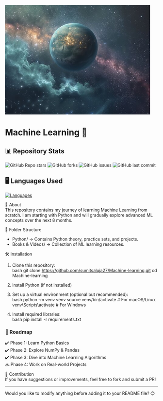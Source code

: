 <img src="assets/Kepler.jpg" alt="Banner Image">

# Machine Learning 🚀

## 📊 Repository Stats

![GitHub Repo stars](https://img.shields.io/github/stars/sumitsaluja27/Machine-learning?style=social)
![GitHub forks](https://img.shields.io/github/forks/sumitsaluja27/Machine-learning?style=social)
![GitHub issues](https://img.shields.io/github/issues/sumitsaluja27/Machine-learning)
![GitHub last commit](https://img.shields.io/github/last-commit/sumitsaluja27/Machine-learning)

## 🖥️ Languages Used  

[![Languages](https://github-readme-stats.vercel.app/api/top-langs/?username=sumitsaluja27&layout=compact&theme=dark)](https://github.com/sumitsaluja27)

📌 About  
This repository contains my journey of learning Machine Learning from scratch. I am starting with Python and will gradually explore advanced ML concepts over the next 8 months.  

📂 Folder Structure  
- Python/ → Contains Python theory, practice sets, and projects.  
- Books & Videos/ → Collection of ML learning resources.  

🛠️ Installation  
1. Clone this repository:  
   bash
   git clone https://github.com/sumitsaluja27/Machine-learning.git
   cd Machine-learning
  
2. Install Python (if not installed)  
3. Set up a virtual environment (optional but recommended):  
   bash
   python -m venv venv
   source venv/bin/activate  # For macOS/Linux
   venv\Scripts\activate     # For Windows
     
4. Install required libraries:  
   bash
   pip install -r requirements.txt
     

### 🚀 Roadmap  
✔️ Phase 1: Learn Python Basics  
✔️ Phase 2: Explore NumPy & Pandas  
✔️ Phase 3: Dive into Machine Learning Algorithms  
🔜 Phase 4: Work on Real-world Projects  

🤝 Contribution  
If you have suggestions or improvements, feel free to fork and submit a PR!  

---

Would you like to modify anything before adding it to your README file? 😊
